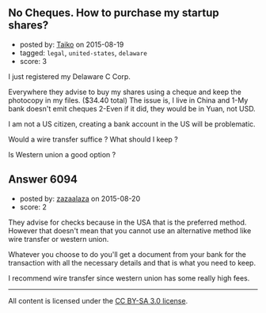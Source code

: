 ## No Cheques. How to purchase my startup shares?

- posted by: [Taiko](https://stackexchange.com/users/334941/taiko) on 2015-08-19
- tagged: `legal`, `united-states`, `delaware`
- score: 3

I just registered my Delaware C Corp.

Everywhere they advise to buy my shares using a cheque and keep the photocopy in my files. ($34.40 total)
The issue is, I live in China and 1-My bank doesn't emit cheques 2-Even if it did, they would be in Yuan, not USD.

I am not a US citizen, creating a bank account in the US will be problematic.

Would a wire transfer suffice ? What should I keep ?

Is Western union a good option ?


## Answer 6094

- posted by: [zazaalaza](https://stackexchange.com/users/4672194/zazaalaza) on 2015-08-20
- score: 2

They advise for checks because in the USA that is the preferred method. However that doesn't mean that you cannot use an alternative method like wire transfer or western union.

Whatever you choose to do you'll get a document from your bank for the transaction with all the necessary details and that is what you need to keep.

I recommend wire transfer since western union has some really high fees.



---

All content is licensed under the [CC BY-SA 3.0 license](https://creativecommons.org/licenses/by-sa/3.0/).
